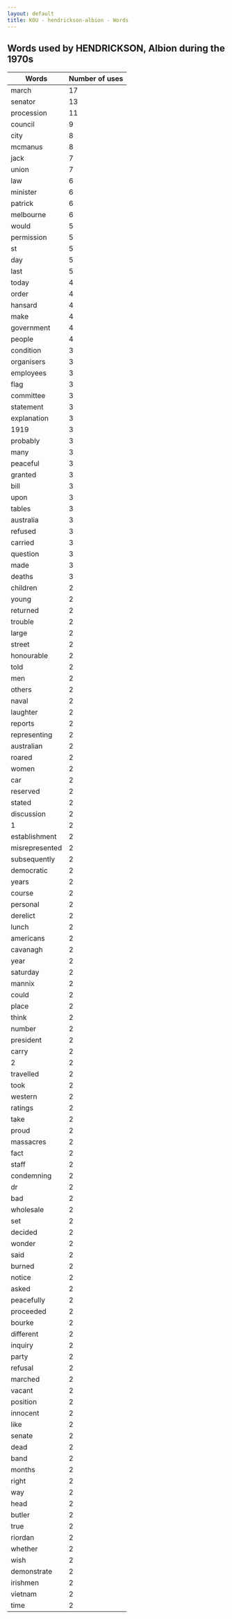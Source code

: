 ```yaml
---
layout: default
title: KOU - hendrickson-albion - Words
---
```

## Words used by HENDRICKSON, Albion during the 1970s

| Words | Number of uses |
|--------------|----------------|
|march|17|
|senator|13|
|procession|11|
|council|9|
|city|8|
|mcmanus|8|
|jack|7|
|union|7|
|law|6|
|minister|6|
|patrick|6|
|melbourne|6|
|would|5|
|permission|5|
|st|5|
|day|5|
|last|5|
|today|4|
|order|4|
|hansard|4|
|make|4|
|government|4|
|people|4|
|condition|3|
|organisers|3|
|employees|3|
|flag|3|
|committee|3|
|statement|3|
|explanation|3|
|1919|3|
|probably|3|
|many|3|
|peaceful|3|
|granted|3|
|bill|3|
|upon|3|
|tables|3|
|australia|3|
|refused|3|
|carried|3|
|question|3|
|made|3|
|deaths|3|
|children|2|
|young|2|
|returned|2|
|trouble|2|
|large|2|
|street|2|
|honourable|2|
|told|2|
|men|2|
|others|2|
|naval|2|
|laughter|2|
|reports|2|
|representing|2|
|australian|2|
|roared|2|
|women|2|
|car|2|
|reserved|2|
|stated|2|
|discussion|2|
|1|2|
|establishment|2|
|misrepresented|2|
|subsequently|2|
|democratic|2|
|years|2|
|course|2|
|personal|2|
|derelict|2|
|lunch|2|
|americans|2|
|cavanagh|2|
|year|2|
|saturday|2|
|mannix|2|
|could|2|
|place|2|
|think|2|
|number|2|
|president|2|
|carry|2|
|2|2|
|travelled|2|
|took|2|
|western|2|
|ratings|2|
|take|2|
|proud|2|
|massacres|2|
|fact|2|
|staff|2|
|condemning|2|
|dr|2|
|bad|2|
|wholesale|2|
|set|2|
|decided|2|
|wonder|2|
|said|2|
|burned|2|
|notice|2|
|asked|2|
|peacefully|2|
|proceeded|2|
|bourke|2|
|different|2|
|inquiry|2|
|party|2|
|refusal|2|
|marched|2|
|vacant|2|
|position|2|
|innocent|2|
|like|2|
|senate|2|
|dead|2|
|band|2|
|months|2|
|right|2|
|way|2|
|head|2|
|butler|2|
|true|2|
|riordan|2|
|whether|2|
|wish|2|
|demonstrate|2|
|irishmen|2|
|vietnam|2|
|time|2|
